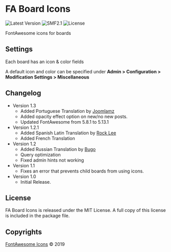 # FA Board Icons
![Latest Version](https://img.shields.io/github/release/SychO9/smf-fa-board-icons.svg?style=flat-square)
![SMF2.1](https://img.shields.io/badge/SMF-2.1-blue.svg?style=flat-square&color=ed6033)
![License](https://img.shields.io/badge/license-MIT-green.svg?style=flat-square&color=green)

FontAwesome icons for boards

## Settings
Each board has an icon & color fields

A default icon and color can be specified under **Admin > Configuration > Modification Settings > Miscellaneous**

## Changelog
* Version 1.3
	- Added Portuguese Translation by [Joomlamz](https://www.simplemachines.org/community/index.php?action=profile;u=79248)
	- Added opacity effect option on new/no new posts.
	- Updated FontAwesome from 5.8.1 to 5.13.1
* Version 1.2.1
	- Added Spanish Latin Translation by [Rock Lee](https://github.com/RockLee-BC)
	- Added French Translation
* Version 1.2
	- Added Russian Translation by [Bugo](https://github.com/dragomano)
	- Query optimization
	- Fixed admin hints not working
* Version 1.1
	- Fixes an error that prevents child boards from using icons.
* Version 1.0
	- Initial Release.

## License
FA Board Icons is released under the MIT License. A full copy of this license is included in the package file.

## Copyrights
[FontAwesome Icons](https://fontawesome.com/license/free) &copy; 2019